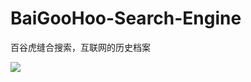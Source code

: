 # BaiGooHoo-Search-Engine
百谷虎缝合搜索，互联网的历史档案

![](https://cdn.jsdelivr.net/gh/WorldlineChanger/Air-Image-Cloud@main/20211225/preview.2pjtzzo4m400.png)

